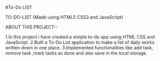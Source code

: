 #To-Do LIST

TO-DO-LIST (Made using HTML5 CSS3 and JavaScript)


ABOUT THIS PROJECT-:

  1.In this project i have created a simple to-do app using HTML CSS and JavaScript.
  2.Built a To-Do List application to make a list of daily works written down in one place.
  3.Implemented functionalities like add task, remove task ,mark tasks as done and also save in the local storage.
